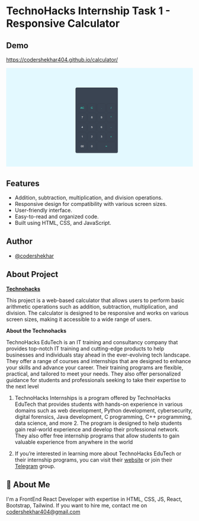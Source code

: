 # TechnoHacks Internship Task 1 - Responsive Calculator

## Demo

https://codershekhar404.github.io/calculator/

![Screenshot](https://raw.githubusercontent.com/codershekhar404/calculator/main/Home.png)

## Features

- Addition, subtraction, multiplication, and division operations.
- Responsive design for compatibility with various screen sizes.
- User-friendly interface.
- Easy-to-read and organized code.
- Built using HTML, CSS, and JavaScript.

## Author

- [@codershekhar](https://github.com/codershekhar404)

## About Project

[**Technohacks**](https://technohacks.co.in/)

This project is a web-based calculator that allows users to perform basic arithmetic operations such as addition, subtraction, multiplication, and division. The calculator is designed to be responsive and works on various screen sizes, making it accessible to a wide range of users.

**About the Technohacks**

TechnoHacks EduTech is an IT training and consultancy company that provides top-notch IT training and cutting-edge products to help businesses and individuals stay ahead in the ever-evolving tech landscape. They offer a range of courses and internships that are designed to enhance your skills and advance your career. Their training programs are flexible, practical, and tailored to meet your needs. They also offer personalized guidance for students and professionals seeking to take their expertise to the next level

1.  TechnoHacks Internships is a program offered by TechnoHacks EduTech that provides students with hands-on experience in various domains such as web development, Python development, cybersecurity, digital forensics, Java development, C programming, C++ programming, data science, and more 2. The program is designed to help students gain real-world experience and develop their professional network. They also offer free internship programs that allow students to gain valuable experience from anywhere in the world

2.  If you’re interested in learning more about TechnoHacks EduTech or their internship programs, you can visit their [website](https://technohacks.co.in/) or join their [Telegram](t.me/s/TechnoHacksofficial) group.

## 🚀 About Me

I'm a FrontEnd React Developer with expertise in HTML, CSS, JS, React, Bootstrap, Tailwind. If you want to hire me, contact me on [codershekhar404@gmail.com](mailto:codershekhar404@gmail.com)
